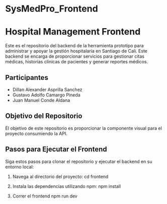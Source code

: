 # SysMedPro_Frontend

# Hospital Management Frontend

Este es el repositorio del backend de la herramienta prototipo para administrar y apoyar la gestión hospitalaria en Santiago de Cali. Este backend se encarga de proporcionar servicios para gestionar citas médicas, historias clínicas de pacientes y generar reportes médicos.

## Participantes
- Dillan Alexander Asprilla Sanchez
- Gustavo Adolfo Camargo Pineda
- Juan Manuel Conde Aldana

## Objetivo del Repositorio
El objetivo de este repositorio es proporcionar la componente visual para el proyecto consumiendo la API.

## Pasos para Ejecutar el Frontend

Siga estos pasos para clonar el repositorio y ejecutar el backend en su entorno local:

1. Navega al directorio del proyecto:
   cd frontend

2. Instala las dependencias utilizando npm:
   npm install

3. Correr el frontend
   npm run dev
